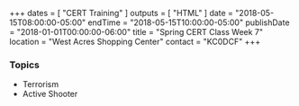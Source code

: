 +++
dates = [ "CERT Training" ]
outputs = [ "HTML" ]
date = "2018-05-15T08:00:00-05:00"
endTime = "2018-05-15T10:00:00-05:00"
publishDate = "2018-01-01T00:00:00-06:00"
title = "Spring CERT Class Week 7"
location = "West Acres Shopping Center"
contact = "KC0DCF"
+++
### Topics

* Terrorism
* Active Shooter

